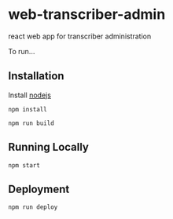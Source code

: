 # web-transcriber-admin
react web app for transcriber administration

To run...




## Installation

Install [nodejs](https://nodejs.org/en/download/)

```
npm install

npm run build

```

## Running Locally

```
npm start

```

## Deployment

```
npm run deploy

